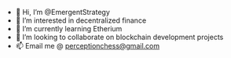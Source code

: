 - 👋 Hi, I’m @EmergentStrategy
- 👀 I’m interested in decentralized finance
- 🌱 I’m currently learning Etherium
- 💞️ I’m looking to collaborate on blockchain development projects
- 📫 Email me @ perceptionchess@gmail.com

<!---
EmergentStrategy/EmergentStrategy is a ✨ special ✨ repository because its `README.md` (this file) appears on your GitHub profile.
You can click the Preview link to take a look at your changes.
--->
